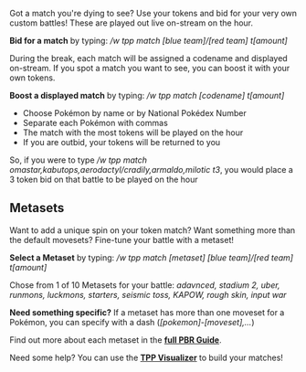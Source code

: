 Got a match you're dying to see?  Use your tokens and bid for your very own custom battles!  These are played out live on-stream on the hour.

**Bid for a match** by typing: */w tpp match [blue team]/[red team] t[amount]*

During the break, each match will be assigned a codename and displayed on-stream.  If you spot a match you want to see, you can boost it with your own tokens.

**Boost a displayed match** by typing: */w tpp match [codename] t[amount]*

* Choose Pokémon by name or by National Pokédex Number
* Separate each Pokémon with commas
* The match with the most tokens will be played on the hour
* If you are outbid, your tokens will be returned to you 

So, if you were to type */w tpp match omastar,kabutops,aerodactyl/cradily,armaldo,milotic t3*, you would place a 3 token bid on that battle to be played on the hour

## Metasets

Want to add a unique spin on your token match?  Want something more than the default movesets?  Fine-tune your battle with a metaset!

**Select a Metaset** by typing: */w tpp match [metaset] [blue team]/[red team] t[amount]*

Chose from 1 of 10 Metasets for your battle: *adavnced, stadium 2, uber, runmons, luckmons, starters, seismic toss, KAPOW, rough skin, input war*

**Need something specific?** If a metaset has more than one moveset for a Pokémon, you can specify with a dash (*[pokemon]-[moveset],...*)

Find out more about each metaset in the [**full PBR Guide**](https://docs.google.com/spreadsheets/d/1Y37Yl348uS8cV3bhdxOHB2MbECcEP4SKUejgXrkl1ZU).

Need some help?  You can use the [**TPP Visualizer**](http://chfoo.github.io/fogchamp) to build your matches! 
